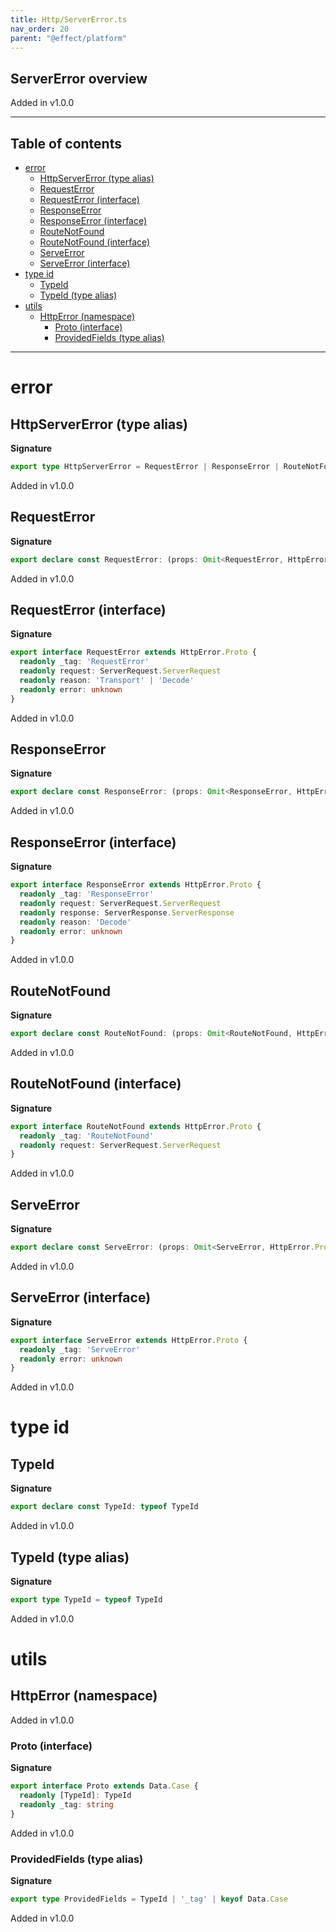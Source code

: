 ```yaml
---
title: Http/ServerError.ts
nav_order: 20
parent: "@effect/platform"
---
```


## ServerError overview

Added in v1.0.0

---

<h2 class="text-delta">Table of contents</h2>

- [error](#error)
  - [HttpServerError (type alias)](#httpservererror-type-alias)
  - [RequestError](#requesterror)
  - [RequestError (interface)](#requesterror-interface)
  - [ResponseError](#responseerror)
  - [ResponseError (interface)](#responseerror-interface)
  - [RouteNotFound](#routenotfound)
  - [RouteNotFound (interface)](#routenotfound-interface)
  - [ServeError](#serveerror)
  - [ServeError (interface)](#serveerror-interface)
- [type id](#type-id)
  - [TypeId](#typeid)
  - [TypeId (type alias)](#typeid-type-alias)
- [utils](#utils)
  - [HttpError (namespace)](#httperror-namespace)
    - [Proto (interface)](#proto-interface)
    - [ProvidedFields (type alias)](#providedfields-type-alias)

---

# error

## HttpServerError (type alias)

**Signature**

```ts
export type HttpServerError = RequestError | ResponseError | RouteNotFound | ServeError
```

Added in v1.0.0

## RequestError

**Signature**

```ts
export declare const RequestError: (props: Omit<RequestError, HttpError.ProvidedFields>) => RequestError
```

Added in v1.0.0

## RequestError (interface)

**Signature**

```ts
export interface RequestError extends HttpError.Proto {
  readonly _tag: 'RequestError'
  readonly request: ServerRequest.ServerRequest
  readonly reason: 'Transport' | 'Decode'
  readonly error: unknown
}
```

Added in v1.0.0

## ResponseError

**Signature**

```ts
export declare const ResponseError: (props: Omit<ResponseError, HttpError.ProvidedFields>) => ResponseError
```

Added in v1.0.0

## ResponseError (interface)

**Signature**

```ts
export interface ResponseError extends HttpError.Proto {
  readonly _tag: 'ResponseError'
  readonly request: ServerRequest.ServerRequest
  readonly response: ServerResponse.ServerResponse
  readonly reason: 'Decode'
  readonly error: unknown
}
```

Added in v1.0.0

## RouteNotFound

**Signature**

```ts
export declare const RouteNotFound: (props: Omit<RouteNotFound, HttpError.ProvidedFields>) => RouteNotFound
```

Added in v1.0.0

## RouteNotFound (interface)

**Signature**

```ts
export interface RouteNotFound extends HttpError.Proto {
  readonly _tag: 'RouteNotFound'
  readonly request: ServerRequest.ServerRequest
}
```

Added in v1.0.0

## ServeError

**Signature**

```ts
export declare const ServeError: (props: Omit<ServeError, HttpError.ProvidedFields>) => ServeError
```

Added in v1.0.0

## ServeError (interface)

**Signature**

```ts
export interface ServeError extends HttpError.Proto {
  readonly _tag: 'ServeError'
  readonly error: unknown
}
```

Added in v1.0.0

# type id

## TypeId

**Signature**

```ts
export declare const TypeId: typeof TypeId
```

Added in v1.0.0

## TypeId (type alias)

**Signature**

```ts
export type TypeId = typeof TypeId
```

Added in v1.0.0

# utils

## HttpError (namespace)

Added in v1.0.0

### Proto (interface)

**Signature**

```ts
export interface Proto extends Data.Case {
  readonly [TypeId]: TypeId
  readonly _tag: string
}
```

Added in v1.0.0

### ProvidedFields (type alias)

**Signature**

```ts
export type ProvidedFields = TypeId | '_tag' | keyof Data.Case
```

Added in v1.0.0

